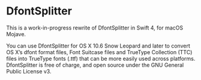 DfontSplitter
=============

This is a work-in-progress rewrite of DfontSplitter in Swift 4, for macOS Mojave.

You can use DfontSplitter for OS X 10.6 Snow Leopard and later to convert OS X’s dfont format files, Font Suitcase files and TrueType Collection (TTC) files into TrueType fonts (.ttf) that can be more easily used across platforms. DfontSplitter is free of charge, and open source under the GNU General Public License v3.


